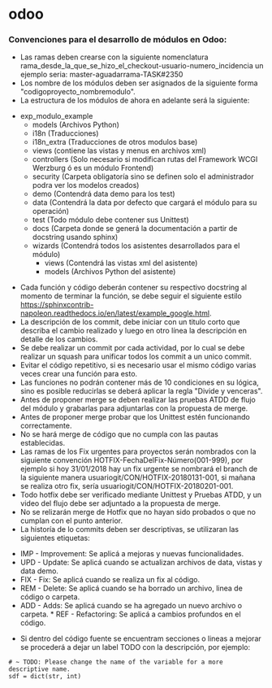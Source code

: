 # odoo
### Convenciones para el desarrollo de módulos en Odoo:
- Las ramas deben crearse con la siguiente nomenclatura rama_desde_la_que_se_hizo_el_checkout-usuario-numero_incidencia
un ejemplo seria: master-aguadarrama-TASK#2350
- Los nombre de los módulos deben ser asignados de la siguiente forma "codigoproyecto_nombremodulo".
- La estructura de los módulos de ahora en adelante será la siguiente:
* exp_modulo_example
  * models (Archivos Python)
  * i18n  (Traducciones)
  * i18n_extra (Traducciones de otros modulos base)
  * views (contiene las vistas y menus en archivos xml)
  * controllers (Solo necesario si modifican rutas del Framework WCGI Werzburg ó es un módulo Frontend)
  * security (Carpeta obligatoría sino se definen solo el administrador podra ver los modelos creados)
  * demo (Contendrá data demo para los test)
  * data (Contendrá la data por defecto que cargará el módulo para su operación)
  * test (Todo módulo debe contener sus Unittest)
  * docs (Carpeta donde se generá la documentación a partir de docstring usando sphinx)
  * wizards (Contendrá todos los asistentes desarrollados para el módulo)
    * views (Contendrá las vistas xml del asistente)
    * models (Archivos Python del asistente)
- Cada función y código deberán contener su respectivo docstring al momento de terminar la función,
se debe seguir el siguiente estilo https://sphinxcontrib-napoleon.readthedocs.io/en/latest/example_google.html.
- La descripción de los commit, debe iniciar con un titulo corto que describa el cambio realizado y luego
en otro línea la descripción en detalle de los cambios.
- Se debe realizar un commit por cada actividad, por lo cual se debe realizar un squash para unificar todos
los commit a un unico commit.
- Evitar el código repetitivo, si es necesario usar el mismo código varias veces crear una función para esto.
- Las funciones no podrán contener más de 10 condiciones en su lógica, sino es posible reducirlas se deberá aplicar
la regla "Divide y venceras".
- Antes de proponer merge se deben realizar las pruebas ATDD de flujo del módulo y grabarlas para adjuntarlas con
la propuesta de merge.
- Antes de proponer merge probar que los Unittest estén funcionando correctamente.
- No se hará merge de código que no cumpla con las pautas establecidas.
- Las ramas de los Fix urgentes para proyectos serán nombrados con la siguiente convención HOTFIX-FechaDelFix-Número(001-999),
por ejemplo si hoy 31/01/2018 hay un fix urgente se nombrará el branch de la siguiente manera usuariogit/CON/HOTFIX-20180131-001,
si mañana se realiza otro fix, sería usuariogit/CON/HOTFIX-20180201-001.
- Todo hotfix debe ser verificado mediante Unittest y Pruebas ATDD, y un video del flujo debe ser adjuntado a la propuesta de merge.
- No se relizarán merge de Hotfix que no hayan sido probados o que no cumplan con el punto anterior.
- La historía de lo commits deben ser descriptivas, se utilizaran las siguientes etiquetas:
* IMP - Improvement: Se aplicá a mejoras y nuevas funcionalidades.
* UPD - Update: Se aplicá cuando se actualizan archivos de data, vistas y data demo.
* FIX - Fix: Se aplicá cuando se realiza un fix al código.
* REM - Delete: Se aplicá cuando se ha borrado un archivo, linea de código o carpeta.
* ADD - Adds: Se aplicá cuando se ha agregado un nuevo archivo o carpeta.
        * REF - Refactoring: Se aplicá a cambios profundos en el código.
- Si dentro del código fuente se encuentram secciones o lineas a mejorar se procederá a dejar un label TODO con la descripción,
por ejemplo:

```
# ~ TODO: Please change the name of the variable for a more descriptive name.
sdf = dict(str, int)
```

